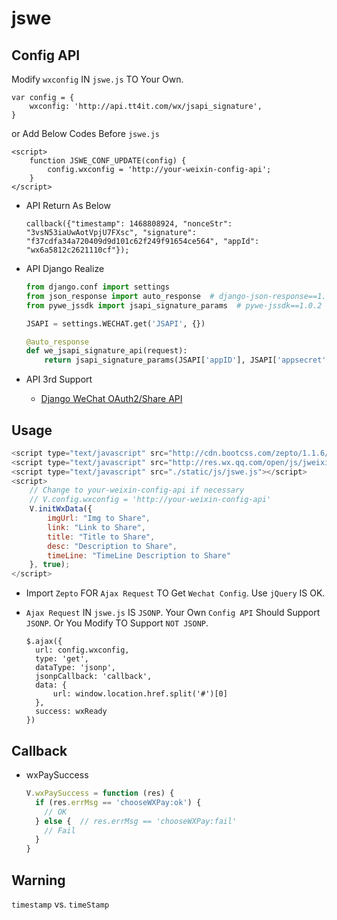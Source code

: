 # jswe

## Config API
Modify ``wxconfig`` IN ``jswe.js`` TO Your Own.
```
var config = {
    wxconfig: 'http://api.tt4it.com/wx/jsapi_signature',
}
```
or Add Below Codes Before ``jswe.js``
```
<script>
    function JSWE_CONF_UPDATE(config) {
        config.wxconfig = 'http://your-weixin-config-api';
    }
</script>
```
* API Return As Below

    ```
    callback({"timestamp": 1468808924, "nonceStr": "3vsN53iaUwAotVpjU7FXsc", "signature": "f37cdfa34a720409d9d101c62f249f91654ce564", "appId": "wx6a5812c2621110cf"});
    ```
* API Django Realize

    ```python
    from django.conf import settings
    from json_response import auto_response  # django-json-response==1.1.4
    from pywe_jssdk import jsapi_signature_params  # pywe-jssdk==1.0.2

    JSAPI = settings.WECHAT.get('JSAPI', {})

    @auto_response
    def we_jsapi_signature_api(request):
        return jsapi_signature_params(JSAPI['appID'], JSAPI['appsecret'], request.GET.get('url', ''))
    ```
* API 3rd Support
  * [Django WeChat OAuth2/Share API](https://github.com/django-xxx/django-we)

## Usage
```javascript
<script type="text/javascript" src="http://cdn.bootcss.com/zepto/1.1.6/zepto.min.js"></script>
<script type="text/javascript" src="http://res.wx.qq.com/open/js/jweixin-1.0.0.js"></script>
<script type="text/javascript" src="./static/js/jswe.js"></script>
<script>
    // Change to your-weixin-config-api if necessary
    // V.config.wxconfig = 'http://your-weixin-config-api'
    V.initWxData({
        imgUrl: "Img to Share",
        link: "Link to Share",
        title: "Title to Share",
        desc: "Description to Share",
        timeLine: "TimeLine Description to Share"
    }, true);
</script>
```
* Import ``Zepto`` FOR ``Ajax Request`` TO Get ``Wechat Config``. Use ``jQuery`` IS OK.
* ``Ajax Request`` IN ``jswe.js`` IS ``JSONP``. Your Own ``Config API`` Should Support ``JSONP``. Or You Modify TO Support ``NOT JSONP``.

  ```
  $.ajax({
    url: config.wxconfig,
    type: 'get',
    dataType: 'jsonp',
    jsonpCallback: 'callback',
    data: {
        url: window.location.href.split('#')[0]
    },
    success: wxReady
  })
  ```

## Callback
* wxPaySuccess
  ```javascript
  V.wxPaySuccess = function (res) {
    if (res.errMsg == 'chooseWXPay:ok') {
      // OK
    } else {  // res.errMsg == 'chooseWXPay:fail'
      // Fail
    }
  }
  ```

## Warning
  ``timestamp`` vs. ``timeStamp``
